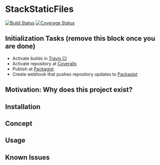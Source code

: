 # StackStaticFiles #

[![Build Status](https://travis-ci.org/Matthimatiker/StackStaticFiles.svg?branch=master)](https://travis-ci.org/Matthimatiker/StackStaticFiles)
[![Coverage Status](https://coveralls.io/repos/Matthimatiker/StackStaticFiles/badge.svg?branch=master&service=github)](https://coveralls.io/github/Matthimatiker/StackStaticFiles?branch=master)

## Initialization Tasks (remove this block once you are done) ##

- Activate builds in [Travis CI](https://travis-ci.org/)
- Activate repository at [Coveralls](https://coveralls.io)
- Publish at [Packagist](https://packagist.org/)
- Create webhook that pushes repository updates to [Packagist](https://packagist.org/)

## Motivation: Why does this project exist? ##

## Installation ##

## Concept ##

## Usage ##

## Known Issues ##

